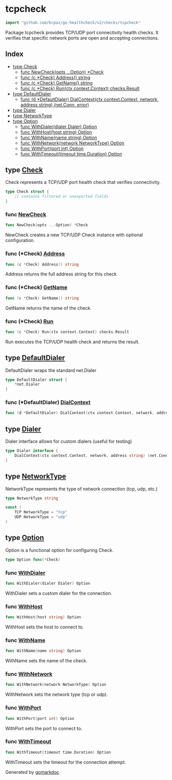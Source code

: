 <!-- Code generated by gomarkdoc. DO NOT EDIT -->

# tcpcheck

```go
import "github.com/brpaz/go-healthcheck/v2/checks/tcpcheck"
```

Package tcpcheck provides TCP/UDP port connectivity health checks. It verifies that specific network ports are open and accepting connections.

## Index

- [type Check](<#Check>)
  - [func NewCheck\(opts ...Option\) \*Check](<#NewCheck>)
  - [func \(c \*Check\) Address\(\) string](<#Check.Address>)
  - [func \(c \*Check\) GetName\(\) string](<#Check.GetName>)
  - [func \(c \*Check\) Run\(ctx context.Context\) checks.Result](<#Check.Run>)
- [type DefaultDialer](<#DefaultDialer>)
  - [func \(d \*DefaultDialer\) DialContext\(ctx context.Context, network, address string\) \(net.Conn, error\)](<#DefaultDialer.DialContext>)
- [type Dialer](<#Dialer>)
- [type NetworkType](<#NetworkType>)
- [type Option](<#Option>)
  - [func WithDialer\(dialer Dialer\) Option](<#WithDialer>)
  - [func WithHost\(host string\) Option](<#WithHost>)
  - [func WithName\(name string\) Option](<#WithName>)
  - [func WithNetwork\(network NetworkType\) Option](<#WithNetwork>)
  - [func WithPort\(port int\) Option](<#WithPort>)
  - [func WithTimeout\(timeout time.Duration\) Option](<#WithTimeout>)


<a name="Check"></a>
## type [Check](<https://github.com/brpaz/go-healthcheck/blob/master/checks/tcpcheck/check.go#L27-L34>)

Check represents a TCP/UDP port health check that verifies connectivity.

```go
type Check struct {
    // contains filtered or unexported fields
}
```

<a name="NewCheck"></a>
### func [NewCheck](<https://github.com/brpaz/go-healthcheck/blob/master/checks/tcpcheck/check.go#L96>)

```go
func NewCheck(opts ...Option) *Check
```

NewCheck creates a new TCP/UDP Check instance with optional configuration.

<a name="Check.Address"></a>
### func \(\*Check\) [Address](<https://github.com/brpaz/go-healthcheck/blob/master/checks/tcpcheck/check.go#L167>)

```go
func (c *Check) Address() string
```

Address returns the full address string for this check

<a name="Check.GetName"></a>
### func \(\*Check\) [GetName](<https://github.com/brpaz/go-healthcheck/blob/master/checks/tcpcheck/check.go#L114>)

```go
func (c *Check) GetName() string
```

GetName returns the name of the check.

<a name="Check.Run"></a>
### func \(\*Check\) [Run](<https://github.com/brpaz/go-healthcheck/blob/master/checks/tcpcheck/check.go#L119>)

```go
func (c *Check) Run(ctx context.Context) checks.Result
```

Run executes the TCP/UDP health check and returns the result.

<a name="DefaultDialer"></a>
## type [DefaultDialer](<https://github.com/brpaz/go-healthcheck/blob/master/checks/tcpcheck/check.go#L42-L44>)

DefaultDialer wraps the standard net.Dialer

```go
type DefaultDialer struct {
    *net.Dialer
}
```

<a name="DefaultDialer.DialContext"></a>
### func \(\*DefaultDialer\) [DialContext](<https://github.com/brpaz/go-healthcheck/blob/master/checks/tcpcheck/check.go#L46>)

```go
func (d *DefaultDialer) DialContext(ctx context.Context, network, address string) (net.Conn, error)
```



<a name="Dialer"></a>
## type [Dialer](<https://github.com/brpaz/go-healthcheck/blob/master/checks/tcpcheck/check.go#L37-L39>)

Dialer interface allows for custom dialers \(useful for testing\)

```go
type Dialer interface {
    DialContext(ctx context.Context, network, address string) (net.Conn, error)
}
```

<a name="NetworkType"></a>
## type [NetworkType](<https://github.com/brpaz/go-healthcheck/blob/master/checks/tcpcheck/check.go#L19>)

NetworkType represents the type of network connection \(tcp, udp, etc.\)

```go
type NetworkType string
```

<a name="TCP"></a>

```go
const (
    TCP NetworkType = "tcp"
    UDP NetworkType = "udp"
)
```

<a name="Option"></a>
## type [Option](<https://github.com/brpaz/go-healthcheck/blob/master/checks/tcpcheck/check.go#L51>)

Option is a functional option for configuring Check.

```go
type Option func(*Check)
```

<a name="WithDialer"></a>
### func [WithDialer](<https://github.com/brpaz/go-healthcheck/blob/master/checks/tcpcheck/check.go#L89>)

```go
func WithDialer(dialer Dialer) Option
```

WithDialer sets a custom dialer for the connection.

<a name="WithHost"></a>
### func [WithHost](<https://github.com/brpaz/go-healthcheck/blob/master/checks/tcpcheck/check.go#L61>)

```go
func WithHost(host string) Option
```

WithHost sets the host to connect to.

<a name="WithName"></a>
### func [WithName](<https://github.com/brpaz/go-healthcheck/blob/master/checks/tcpcheck/check.go#L54>)

```go
func WithName(name string) Option
```

WithName sets the name of the check.

<a name="WithNetwork"></a>
### func [WithNetwork](<https://github.com/brpaz/go-healthcheck/blob/master/checks/tcpcheck/check.go#L75>)

```go
func WithNetwork(network NetworkType) Option
```

WithNetwork sets the network type \(tcp or udp\).

<a name="WithPort"></a>
### func [WithPort](<https://github.com/brpaz/go-healthcheck/blob/master/checks/tcpcheck/check.go#L68>)

```go
func WithPort(port int) Option
```

WithPort sets the port to connect to.

<a name="WithTimeout"></a>
### func [WithTimeout](<https://github.com/brpaz/go-healthcheck/blob/master/checks/tcpcheck/check.go#L82>)

```go
func WithTimeout(timeout time.Duration) Option
```

WithTimeout sets the timeout for the connection attempt.

Generated by [gomarkdoc](<https://github.com/princjef/gomarkdoc>)
